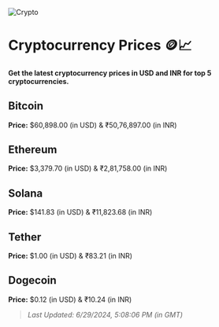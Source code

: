 
![Crypto](https://www.techguide.com.au/wp-content/uploads/2020/11/crypto3.jpeg)

# Cryptocurrency Prices 🪙📈

#### Get the latest cryptocurrency prices in USD and INR for top 5 cryptocurrencies.

## Bitcoin

**Price:** $60,898.00 (in USD) & ₹50,76,897.00 (in INR)

## Ethereum

**Price:** $3,379.70 (in USD) & ₹2,81,758.00 (in INR)

## Solana

**Price:** $141.83 (in USD) & ₹11,823.68 (in INR)

## Tether

**Price:** $1.00 (in USD) & ₹83.21 (in INR)

## Dogecoin

**Price:** $0.12 (in USD) & ₹10.24 (in INR)

> _Last Updated: 6/29/2024, 5:08:06 PM (in GMT)_
